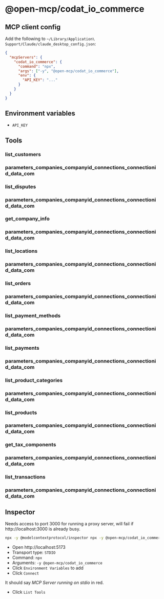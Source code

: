 # @open-mcp/codat_io_commerce

## MCP client config

Add the following to `~/Library/Application\ Support/Claude/claude_desktop_config.json`:

```json
{
  "mcpServers": {
    "codat_io_commerce": {
      "command": "npx",
      "args": ["-y", "@open-mcp/codat_io_commerce"],
      "env": {
        "API_KEY": "..."
      }
    }
  }
}
```

## Environment variables

- `API_KEY`

## Tools

### list_customers

### parameters_companies_companyid_connections_connectionid_data_com

### list_disputes

### parameters_companies_companyid_connections_connectionid_data_com

### get_company_info

### parameters_companies_companyid_connections_connectionid_data_com

### list_locations

### parameters_companies_companyid_connections_connectionid_data_com

### list_orders

### parameters_companies_companyid_connections_connectionid_data_com

### list_payment_methods

### parameters_companies_companyid_connections_connectionid_data_com

### list_payments

### parameters_companies_companyid_connections_connectionid_data_com

### list_product_categories

### parameters_companies_companyid_connections_connectionid_data_com

### list_products

### parameters_companies_companyid_connections_connectionid_data_com

### get_tax_components

### parameters_companies_companyid_connections_connectionid_data_com

### list_transactions

### parameters_companies_companyid_connections_connectionid_data_com

## Inspector

Needs access to port 3000 for running a proxy server, will fail if http://localhost:3000 is already busy.

```bash
npx -y @modelcontextprotocol/inspector npx -y @open-mcp/codat_io_commerce
```

- Open http://localhost:5173
- Transport type: `STDIO`
- Command: `npx`
- Arguments: `-y @open-mcp/codat_io_commerce`
- Click `Environment Variables` to add
- Click `Connect`

It should say _MCP Server running on stdio_ in red.

- Click `List Tools`
